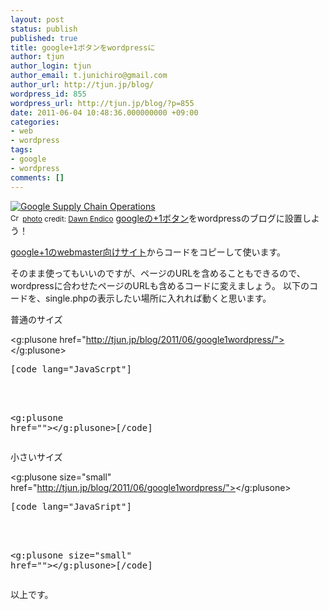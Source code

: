 ```yaml
---
layout: post
status: publish
published: true
title: google+1ボタンをwordpressに
author: tjun
author_login: tjun
author_email: t.junichiro@gmail.com
author_url: http://tjun.jp/blog/
wordpress_id: 855
wordpress_url: http://tjun.jp/blog/?p=855
date: 2011-06-04 10:48:36.000000000 +09:00
categories:
- web
- wordpress
tags:
- google
- wordpress
comments: []
---
```

<a href="http://www.flickr.com/photos/51035743246@N01/5419191480/" title="Google Supply Chain Operations" target="_blank"><img src="http://farm6.static.flickr.com/5293/5419191480_0c225bb14a_m.jpg" alt="Google Supply Chain Operations" border="0" /></a><br /><small><a href="http://creativecommons.org/licenses/by-sa/2.0/" title="Attribution-ShareAlike License" target="_blank"><img src="http://tjun.jp/blog/wp-content/plugins/photo-dropper/images/cc.png" alt="Creative Commons License" border="0" width="16" height="16" align="absmiddle" /></a> <a href="http://www.photodropper.com/photos/" target="_blank">photo</a> credit: <a href="http://www.flickr.com/photos/51035743246@N01/5419191480/" title="Dawn Endico" target="_blank">Dawn Endico</a></small>
<a href="http://www.google.com/+1/button/">googleの+1ボタン</a>をwordpressのブログに設置しよう！

<a href="http://www.google.com/webmasters/+1/button/index.html">google+1のwebmaster向けサイト</a>からコードをコピーして使います。

そのまま使ってもいいのですが、ページのURLを含めることもできるので、wordpressに合わせたページのURLも含めるコードに変えましょう。
以下のコードを、single.phpの表示したい場所に入れれば動くと思います。


普通のサイズ
<script type="text/javascript" src="http://apis.google.com/js/plusone.js"></script>
<g:plusone href="http://tjun.jp/blog/2011/06/google1wordpress/"></g:plusone>
<pre>[code lang="JavaScrpt"]
<!-- google+1 -->
<script type="text/javascript" src="http://apis.google.com/js/plusone.js"></script>
<g:plusone href="<?php the_permalink() ?>"></g:plusone>[/code]</pre>

小さいサイズ
<script type="text/javascript" src="http://apis.google.com/js/plusone.js"></script>
<g:plusone size="small" href="http://tjun.jp/blog/2011/06/google1wordpress/"></g:plusone>
<pre>[code lang="JavaSript"]
<!-- google+1 -->
<script type="text/javascript" src="http://apis.google.com/js/plusone.js"></script>
<g:plusone size="small" href="<?php the_permalink() ?>"></g:plusone>[/code]</pre>


以上です。
